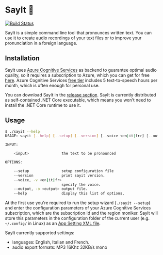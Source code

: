 # SayIt :loudspeaker:

[![Build Status](https://dev.azure.com/pviotti/gh-pipelines/_apis/build/status/pviotti.sayit?branchName=master)](https://dev.azure.com/pviotti/gh-pipelines/_build/latest?definitionId=3&branchName=master)  

SayIt is a simple command line tool that pronounces written text.
You can use it to create audio recordings of your text files or
to improve your pronunciation in a foreign language.

## Installation

SayIt uses [Azure Cognitive Services][az-cs] as backend to guarantee
optimal audio quality, so it requires a subscription to Azure, which you can get for free
[here][az-sub].
Azure Cognitive Services [free tier][az-cs-price] includes 5 text-to-speech
hours per month, which is often enough for personal use.  

You can download SayIt in the [release section][release]. 
SayIt is currently distributed as self-contained .NET Core executable, 
which means you won't need to install the .NET Core runtime to use it.

## Usage

```bash
$ ./sayit --help
USAGE: sayit [--help] [--setup] [--version] [--voice <en|it|fr>] [--output <output>] <input>

INPUT:

    <input>               the text to be pronounced

OPTIONS:

    --setup               setup configuration file
    --version             print sayit version.
    --voice, -v <en|it|fr>
                          specify the voice.
    --output, -o <output> output file.
    --help                display this list of options.
```
At the first use you're required to run the setup wizard (`./sayit --setup`) 
and enter the configuration parameters of your Azure Cognitive Services subscription,
which are the subscription Id and the region moniker. SayIt will store this parameters in the configuration folder of the current
user (e.g. `~/.config/` in Linux) as an [App Setting XML file][appsetting].

SayIt currently supported settings: 
 - languages: English, Italian and French.
 - audio export formats: MP3 16Khz 32KB/s mono

 [az-sub]: https://azure.microsoft.com/en-us/free/
 [az-cs]: https://azure.microsoft.com/en-us/services/cognitive-services/speech-services/
 [az-cs-price]: https://azure.microsoft.com/en-us/pricing/details/cognitive-services/speech-services/
 [release]: https://github.com/pviotti/sayit/releases
 [appsetting]: https://docs.microsoft.com/en-us/dotnet/framework/configure-apps/file-schema/appsettings/